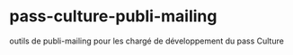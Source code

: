 # pass-culture-publi-mailing
outils de publi-mailing pour les chargé de développement du pass Culture
